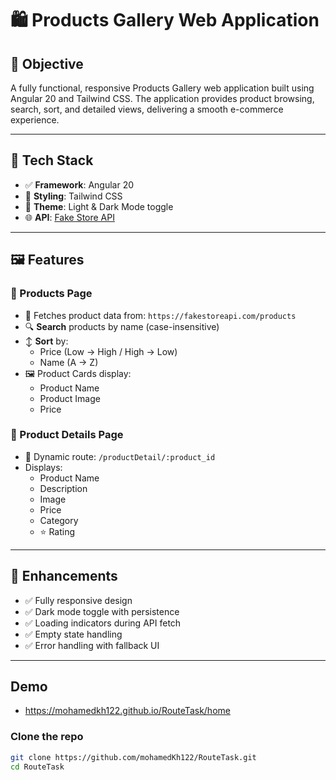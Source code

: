 # 🛍️ Products Gallery Web Application

## 🎯 Objective

A fully functional, responsive Products Gallery web application built using Angular 20 and Tailwind CSS. The application provides product browsing, search, sort, and detailed views, delivering a smooth e-commerce experience.

---

## 🧱 Tech Stack

- ✅ **Framework**: Angular 20
- 🎨 **Styling**: Tailwind CSS
- 🌙 **Theme**: Light & Dark Mode toggle
- 🌐 **API**: [Fake Store API](https://fakestoreapi.com/)

---

## 🖼️ Features

### 🧩 Products Page

- 🔄 Fetches product data from: `https://fakestoreapi.com/products`
- 🔍 **Search** products by name (case-insensitive)
- ↕️ **Sort** by:
  - Price (Low → High / High → Low)
  - Name (A → Z)
- 🖼️ Product Cards display:
  - Product Name
  - Product Image
  - Price

### 📄 Product Details Page

- 🧭 Dynamic route: `/productDetail/:product_id`
- Displays:
  - Product Name
  - Description
  - Image
  - Price
  - Category
  - ⭐ Rating

---

## 💅 Enhancements

- ✅ Fully responsive design
- ✅ Dark mode toggle with persistence
- ✅ Loading indicators during API fetch
- ✅ Empty state handling
- ✅ Error handling with fallback UI

---

## Demo
- https://mohamedkh122.github.io/RouteTask/home

### Clone the repo

```bash
git clone https://github.com/mohamedKh122/RouteTask.git
cd RouteTask

